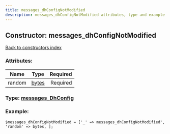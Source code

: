```yaml
---
title: messages_dhConfigNotModified
description: messages_dhConfigNotModified attributes, type and example
---
```

## Constructor: messages\_dhConfigNotModified  
[Back to constructors index](index.md)



### Attributes:

| Name     |    Type       | Required |
|----------|:-------------:|---------:|
|random|[bytes](../types/bytes.md) | Required|



### Type: [messages\_DhConfig](../types/messages_DhConfig.md)


### Example:

```
$messages_dhConfigNotModified = ['_' => messages_dhConfigNotModified', 'random' => bytes, ];
```